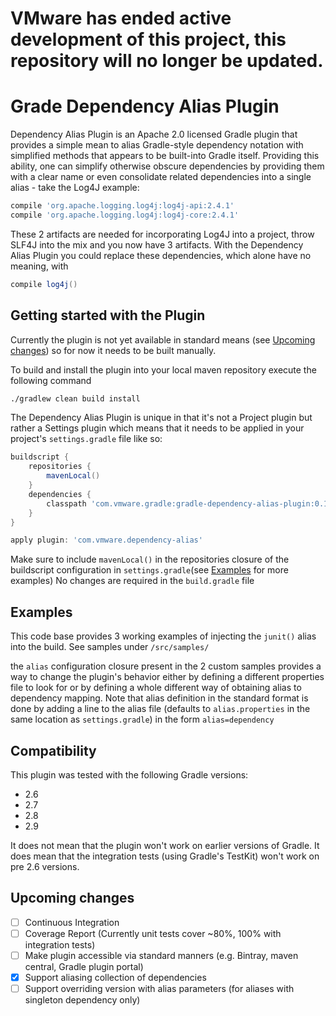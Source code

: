 # VMware has ended active development of this project, this repository will no longer be updated.
# Grade Dependency Alias Plugin
Dependency Alias Plugin is an Apache 2.0 licensed Gradle plugin that provides a simple mean to alias Gradle-style dependency notation with simplified methods that appears to be built-into Gradle itself.
Providing this ability, one can simplify otherwise obscure dependencies by providing them with a clear name or even consolidate related dependencies into a single alias - take the Log4J example:
```gradle
compile 'org.apache.logging.log4j:log4j-api:2.4.1'
compile 'org.apache.logging.log4j:log4j-core:2.4.1'
```
These 2 artifacts are needed for incorporating Log4J into a project, throw SLF4J into the mix and you now have 3 artifacts.
With the Dependency Alias Plugin you could replace these dependencies, which alone have no meaning, with
```gradle
compile log4j()
```

## <a name="started"></a>Getting started with the Plugin
Currently the plugin is not yet available in standard means (see [Upcoming changes](#changes)) so for now it needs to be built manually.

To build and install the plugin into your local maven repository execute the following command
```bash
./gradlew clean build install
```

The Dependency Alias Plugin is unique in that it's not a Project plugin but rather a Settings plugin which means that it needs to be applied in your project's ```settings.gradle``` file like so:
```gradle
buildscript {
    repositories {
        mavenLocal()
    }
    dependencies {
        classpath 'com.vmware.gradle:gradle-dependency-alias-plugin:0.1.0-SNAPSHOT'
    }
}

apply plugin: 'com.vmware.dependency-alias'
```
Make sure to include ```mavenLocal()``` in the repositories closure of the buildscript configuration in ```settings.gradle```(see [Examples](#examples) for more examples)
No changes are required in the ```build.gradle``` file

## <a name="examples"></a>Examples
This code base provides 3 working examples of injecting the ```junit()``` alias into the build.
See samples under ```/src/samples/```

the ```alias``` configuration closure present in the 2 custom samples provides a way to change the plugin's behavior either by defining a different properties file to look for or by defining a whole different way of obtaining alias to dependency mapping.
Note that alias definition in the standard format is done by adding a line to the alias file (defaults to ```alias.properties``` in the same location as ```settings.gradle```) in the form ```alias=dependency```

## Compatibility
This plugin was tested with the following Gradle versions:
- 2.6
- 2.7
- 2.8
- 2.9

It does not mean that the plugin won't work on earlier versions of Gradle.
It does mean that the integration tests (using Gradle's TestKit) won't work on pre 2.6 versions.

## <a name="changes"></a>Upcoming changes
- [ ] Continuous Integration
- [ ] Coverage Report (Currently unit tests cover ~80%, 100% with integration tests) 
- [ ] Make plugin accessible via standard manners (e.g. Bintray, maven central, Gradle plugin portal)
- [X] Support aliasing collection of dependencies
- [ ] Support overriding version with alias parameters (for aliases with singleton dependency only)
